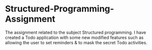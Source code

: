 # Structured-Programming-Assignment
The assignment related to the subject Structured  programming.
I have created a Todo application with some new modified features such as allowing the user to set reminders & to mask the secret Todo activities.
